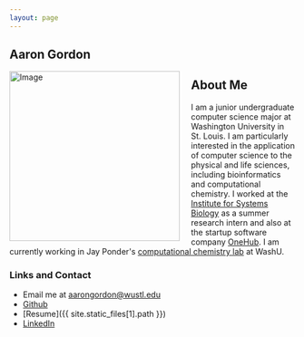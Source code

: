```yaml
---
layout: page
---
```

## Aaron Gordon ##
<img src="{{ site.static_files[0].path }}" alt="Image" style="width: 300px; float: left; padding-right: 20px;"/>

## About Me ##
I am a junior undergraduate computer science major at Washington University in St. Louis. I am particularly interested in
the application of computer science to the physical and life sciences, including bioinformatics and computational chemistry. 
I worked at the [Institute for Systems Biology](http://www.systemsbiology.org) as a summer research intern and also at the startup 
software company [OneHub](http://www.onehub.com). I am currently working in Jay Ponder's 
[computational chemistry lab](http://dasher.wustl.edu/) at WashU. 

### Links and Contact ###
- Email me at <aarongordon@wustl.edu>
- [Github](http://www.github.com/asgordon96)
- [Resume]({{ site.static_files[1].path }})
- [LinkedIn](https://www.linkedin.com/in/aaron-gordon-93b1b6101)